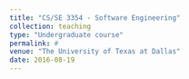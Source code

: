 ```yaml
---
title: "CS/SE 3354 - Software Engineering"
collection: teaching
type: "Undergraduate course"
permalink: #
venue: "The University of Texas at Dallas"
date: 2016-08-19
---
```

